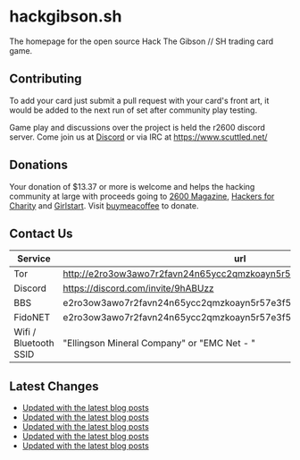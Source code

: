 # hackgibson.sh
The homepage for the open source Hack The Gibson // SH trading card game.


## Contributing

To add your card just submit a pull request with your card's front art, it would be added to the next run of set after community play testing.

Game play and discussions over the project is held the r2600 discord server. Come join us at [Discord](https://discord.com/invite/9hABUzz) or via IRC at https://www.scuttled.net/


## Donations

Your donation of $13.37 or more is welcome and helps the hacking community at large with proceeds going to [2600 Magazine](https://2600.com/), [Hackers for Charity](https://hackersforcharity.org) and [Girlstart](https://girlstart.org).  Visit [buymeacoffee](https://www.buymeacoffee.com/hackgibson.sh) to donate.


## Contact Us

Service | url
-|-
Tor | http://e2ro3ow3awo7r2favn24n65ycc2qmzkoayn5r57e3f56nvjwdcgg32ad.onion
Discord | https://discord.com/invite/9hABUzz
BBS | e2ro3ow3awo7r2favn24n65ycc2qmzkoayn5r57e3f56nvjwdcgg32ad.onion:23
FidoNET | e2ro3ow3awo7r2favn24n65ycc2qmzkoayn5r57e3f56nvjwdcgg32ad.onion:24554
Wifi / Bluetooth SSID | "Ellingson Mineral Company" or "EMC Net - <fidonet address>"

## Latest Changes
<!-- BLOG-POST-LIST:START -->
- [Updated with the latest blog posts](https://github.com/DFW2600/hackgibson.sh/commit/e23d3694145fac75db681a96076c074ee5a1c46c)
- [Updated with the latest blog posts](https://github.com/DFW2600/hackgibson.sh/commit/09a7a299635f6ebc3c3a5ceac94d6e2494f87f9d)
- [Updated with the latest blog posts](https://github.com/DFW2600/hackgibson.sh/commit/38c22970d09d5ab000494a922eea5fa1ac0fe5f8)
- [Updated with the latest blog posts](https://github.com/DFW2600/hackgibson.sh/commit/aa621e018759a5ab454fdf2e4a2d08516e3d7b58)
- [Updated with the latest blog posts](https://github.com/DFW2600/hackgibson.sh/commit/c89e4b8c9df01083841bef3a114a85abe310466d)
<!-- BLOG-POST-LIST:END -->
